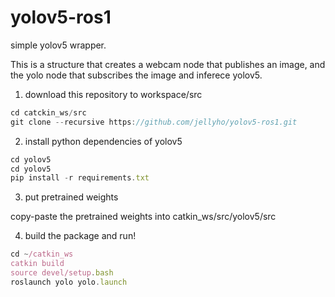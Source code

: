 # yolov5-ros1

simple yolov5 wrapper.

This is a structure that creates a webcam node that publishes an image, and the yolo node that subscribes the image and inferece yolov5.


1) download this repository to workspace/src

```jsx
cd catckin_ws/src
git clone --recursive https://github.com/jellyho/yolov5-ros1.git
```

2) install python dependencies of yolov5

```jsx
cd yolov5
cd yolov5
pip install -r requirements.txt
```

3) put pretrained weights

copy-paste the pretrained weights into catkin_ws/src/yolov5/src



4) build the package and run!

```jsx
cd ~/catkin_ws
catkin build
source devel/setup.bash
roslaunch yolo yolo.launch
```
